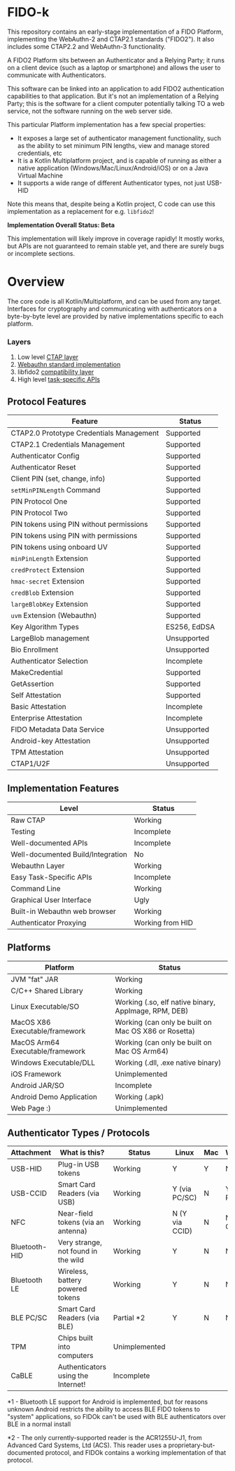 FIDO-k
======

This repository contains an early-stage implementation of a FIDO Platform, implementing the
WebAuthn-2 and CTAP2.1 standards ("FIDO2"). It also includes some CTAP2.2 and 
WebAuthn-3 functionality.

A FIDO2 Platform sits between an Authenticator and a Relying Party; it runs on a client
device (such as a laptop or smartphone) and allows the user to communicate with
Authenticators.

This software can be linked into an application to add FIDO2 authentication capabilities
to that application. But it's not an implementation of a Relying Party; this is the
software for a client computer potentially talking TO a web service, not the software
running on the web server side.

This particular Platform implementation has a few special properties:

- It exposes a large set of authenticator management functionality, such as the ability
  to set minimum PIN lengths, view and manage stored credentials, etc
- It is a Kotlin Multiplatform project, and is capable of running as either a native
  application (Windows/Mac/Linux/Android/iOS) or on a Java Virtual Machine
- It supports a wide range of different Authenticator types, not just USB-HID

Note this means that, despite being a Kotlin project, C code can use this
implementation as a replacement for e.g. `libfido2`!

**Implementation Overall Status: Beta**

This implementation will likely improve in coverage rapidly! It mostly works, but APIs
are not guaranteed to remain stable yet, and there are surely bugs or incomplete sections.

# Overview

The core code is all Kotlin/Multiplatform, and can be used from any target. Interfaces
for cryptography and communicating with authenticators on a byte-by-byte level are
provided by native implementations specific to each platform.

### Layers

1. Low level [CTAP layer](docs/CTAP.md)
1. [Webauthn standard implementation](docs/webauthn.md)
1. libfido2 [compatibility layer](docs/dropin.md)
1. High level [task-specific APIs](docs/tasks.md)

## Protocol Features

| Feature                                  | Status       |
|------------------------------------------|--------------|
| CTAP2.0 Prototype Credentials Management | Supported    |
| CTAP2.1 Credentials Management           | Supported    |
| Authenticator Config                     | Supported    |
| Authenticator Reset                      | Supported    |
| Client PIN (set, change, info)           | Supported    |
| `setMinPINLength` Command                | Supported    |
| PIN Protocol One                         | Supported    |
| PIN Protocol Two                         | Supported    |
| PIN tokens using PIN without permissions | Supported    |
| PIN tokens using PIN with permissions    | Supported    |
| PIN tokens using onboard UV              | Supported    |
| `minPinLength` Extension                 | Supported    |
| `credProtect` Extension                  | Supported    |
| `hmac-secret` Extension                  | Supported    |
| `credBlob` Extension                     | Supported    |
| `largeBlobKey` Extension                 | Supported    |
| `uvm` Extension (Webauthn)               | Supported    |
| Key Algorithm Types                      | ES256, EdDSA |
| LargeBlob management                     | Unsupported  |
| Bio Enrollment                           | Unsupported  |
| Authenticator Selection                  | Incomplete   |
| MakeCredential                           | Supported    |
| GetAssertion                             | Supported    |
| Self Attestation                         | Supported    |
| Basic Attestation                        | Incomplete   |
| Enterprise Attestation                   | Incomplete   |
| FIDO Metadata Data Service               | Unsupported  |
| Android-key Attestation                  | Unsupported  |
| TPM Attestation                          | Unsupported  |
| CTAP1/U2F                                | Unsupported  |

## Implementation Features

| Level                             | Status           |
|-----------------------------------|------------------|
| Raw CTAP                          | Working          |
| Testing                           | Incomplete       |
| Well-documented APIs              | Incomplete       |
| Well-documented Build/Integration | No               |
| Webauthn Layer                    | Working          |
| Easy Task-Specific APIs           | Incomplete       |
| Command Line                      | Working          |
| Graphical User Interface          | Ugly             |
| Built-in Webauthn web browser     | Working          |
| Authenticator Proxying            | Working from HID |

## Platforms

| Platform                         | Status                                               |
|----------------------------------|------------------------------------------------------|
| JVM "fat" JAR                    | Working                                              |
| C/C++ Shared Library             | Working                                              |
| Linux Executable/SO              | Working (.so, elf native binary, AppImage, RPM, DEB) |
| MacOS X86 Executable/framework   | Working (can only be built on Mac OS X86 or Rosetta) |
| MacOS Arm64 Executable/framework | Working (can only be built on Mac OS Arm64)          |
| Windows Executable/DLL           | Working (.dll, .exe native binary)                   |
| iOS Framework                    | Unimplemented                                        |
| Android JAR/SO                   | Incomplete                                           |
| Android Demo Application         | Working (.apk)                                       |
| Web Page :)                      | Unimplemented                                        |

## Authenticator Types / Protocols

| Attachment    | What is this?                       | Status        | Linux          | Mac | Windows        | JVM       | Android    | iOS |
|---------------|-------------------------------------|---------------|----------------|-----|----------------|-----------|------------|-----|
| USB-HID       | Plug-in USB tokens                  | Working       | Y              |   Y | N              | As Native | Y          |     |
| USB-CCID      | Smart Card Readers (via USB)        | Working       | Y (via PC/SC)  |   N | Y (via PC/SC)  | As Native | N          |     |
| NFC           | Near-field tokens (via an antenna)  | Working       | N (Y via CCID) |   N | N (Y via CCID) | As Native | Y          |     |
| Bluetooth-HID | Very strange, not found in the wild | Working       | Y              |   N | N              | As Native | N (and *1) |     |
| Bluetooth LE  | Wireless, battery powered tokens    | Working       | Y              |   N | N              | Y         | *1         |     |
| BLE PC/SC     | Smart Card Readers (via BLE)        | Partial *2    | Y              |   N | N              | As Native | N          |     |
| TPM           | Chips built into computers          | Unimplemented |                |     |                |           |            |     |
| CaBLE         | Authenticators using the Internet!  | Incomplete    |                |     |                |           |            |     |

*1 - Bluetooth LE support for Android is implemented, but for reasons unknown Android restricts the ability to access BLE FIDO
     tokens to "system" applications, so FIDOk can't be used with BLE authenticators over BLE in a normal install

*2 - The only currently-supported reader is the ACR1255U-J1, from Advanced Card Systems, Ltd (ACS). This reader uses a proprietary-but-documented
     protocol, and FIDOk contains a working implementation of that protocol.
